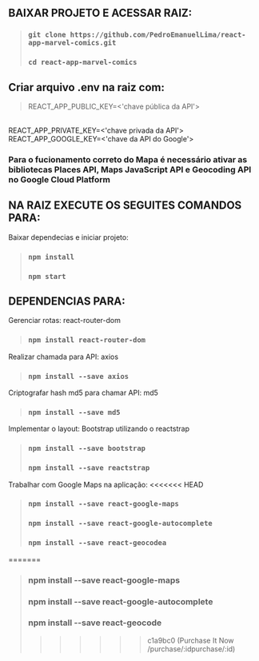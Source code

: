 ## BAIXAR PROJETO E ACESSAR RAIZ:

> ### `git clone https://github.com/PedroEmanuelLima/react-app-marvel-comics.git`
> ### `cd react-app-marvel-comics`

## Criar arquivo .env na raiz com:
> REACT_APP_PUBLIC_KEY=<'chave pública da API'>
<br/>
REACT_APP_PRIVATE_KEY=<'chave privada da API'>
<br />
REACT_APP_GOOGLE_KEY=<'chave da API do Google'>

### Para o fucionamento correto do Mapa é necessário ativar as bibliotecas Places API, Maps JavaScript API e Geocoding API no Google Cloud Platform

## NA RAIZ EXECUTE OS SEGUITES COMANDOS PARA:

Baixar dependecias e iniciar projeto:
> ### `npm install`
> ### `npm start`


## DEPENDENCIAS PARA:
Gerenciar rotas: react-router-dom
>### `npm install react-router-dom`
Realizar chamada para API: axios
>### `npm install --save axios`
Criptografar hash md5 para chamar API: md5
>### `npm install --save md5`
Implementar o layout: Bootstrap utilizando o reactstrap 
>### `npm install --save bootstrap`
>### `npm install --save reactstrap`
Trabalhar com Google Maps na aplicação:
<<<<<<< HEAD
> ### `npm install --save react-google-maps`
> ### `npm install --save react-google-autocomplete`
> ### `npm install --save react-geocodea`
=======
> ### npm install --save react-google-maps
> ### npm install --save react-google-autocomplete
> ### npm install --save react-geocode
>>>>>>> c1a9bc0 (Purchase It Now /purchase/:idpurchase/:id)
